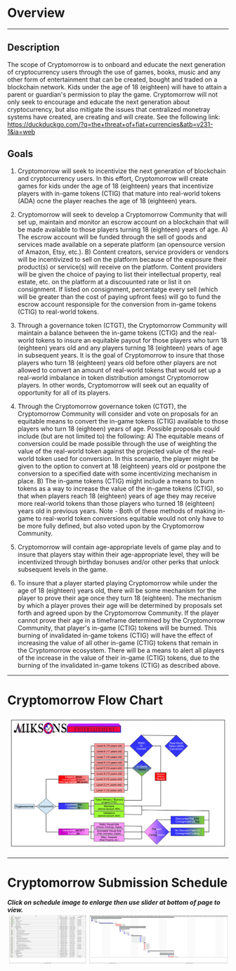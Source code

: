 # Overview
---
## Description
The scope of Cryptomorrow is to onboard and educate the next generation of cryptocurrency users through the use of games, books, music and any other form of entertainment that can be created, bought and traded on a blockchain network.  Kids under the age of 18 (eighteen) will have to attain a parent or guardian's permission to play the game.  Cryptomorrow will not only seek to encourage and educate the next generation about cryptocurrency, but also mitigate the issues that centralized monetray systems have created, are creating and will create.  See the following link:  https://duckduckgo.com/?q=the+threat+of+fiat+currencies&atb=v231-1&ia=web

## Goals
1)  Cryptomorrow will seek to incentivize the next generation of blockchain and cryptocurrency users.  In this effort, Cryptomorrow will create games for kids under the age of 18 (eighteen) years that incentivize players with in-game tokens (CTIG) that mature into real-world tokens (ADA) ocne the player reaches the age of 18 (eighteen) years.

2)  Cryptomorrow will seek to develop a Cryptomorrow Community that will set up, maintain and monitor an escrow account on a blockchain that will be made available to those players turning 18 (eighteen) years of age.
    A)  The escrow account will be funded through the sell of goods and services made available on a seperate platform (an opensource version of Amazon, Etsy, etc.).
    B)  Content creators, service providers or vendors will be incentivized to sell on the platform because of the exposure their product(s) or service(s) will receive on the platform.  Content providers will be given the choice of paying to list their intellectual property, real estate, etc. on the platform at a discouunted rate or list it on consignment.  If listed on consignment, percentatge every sell (which will be greater than the cost of paying upfront fees) will go to fund the escrow account responsiple for the conversion from in-game tokens (CTIG) to real-world tokens.

3)  Through a governance token (CTGT), the Cryptomorrow Community will maintain a balance between the in-game tokens (CTIG) and the real-world tokens to insure an equitable payout for those players who turn 18 (eighteen) years old and any players turning 18 (eighteen) years of age in subsequent years.  It is the goal of Cryptomorrow to insure that those players who turn 18 (eighteen) years old before other players are not allowed to convert an amount of real-world tokens that would set up a real-world imbalance in token distribution amongst Cryptomorrow players. In other words, Cryptomorrow will seek out an equality of opportunity for all of its players. 

4)  Through the Cryptomorrow governance token (CTGT), the Cryptomorrow Community will consider and vote on proposals for an equitable means to convert the in-game tokens (CTIG) available to those players who turn 18 (eighteen) years of age.  Possible proposals could include (but are not limited to) the following:
    A)  The equitable means of conversion could be made possible through the use of weighting the value of the real-world token against the projected value of the real-world token used for conversion.  In this scenario, the player might be given to the option to convert at 18 (eighteen) years old or postpone the conversion to a specified date with some incentivizing mechanism in place.
    B)  The in-game tokens (CTIG) might include a means to burn tokens as a way to increase the value of the in-game tokens (CTIG), so that when players reach 18 (eighteen) years of age they may receive more real-world tokens than those players who turned 18 (eighteen) years old in previous years.
Note - Both of these methods of making in-game to real-world token conversions equitable would not only have to be more fully defined, but also voted upon by the Cryptomorrow Community.

5)  Cryptomorrow will contain age-appropriate levels of game play and to insure that players stay within their age-appropriate level, they will be incentivized through birthday bonuses and/or other perks that unlock subsequent levels in the game.

6)  To insure that a player started playing Cryptomorrow while under the age of 18 (eighteen) years old, there will be some mechanism for the player to prove their age once they turn 18 (eighteen).  The mechanism by which a player proves their age will be determined by proposals set forth and agreed upon by the Cryptomorrow Community. If the player cannot prove their age in a timeframe determined by the Cryptomorrow Community, that player's in-game (CTIG) tokens will be burned.  This burning of invalidated in-game tokens (CTIG) will have the effect of increasing the value of all other in-game (CTIG) tokens that remain in the Cryptomorrow ecosystem.  There will be a means to alert all players of the increase in the value of their in-game (CTIG) tokens, due to the burning of the invalidated in-game tokens (CTIG) as described above.

---

# **Cryptomorrow Flow Chart**

![](images/CryptomorrowFlowChart.png)

---

# **Cryptomorrow Submission Schedule**
  ***Click on schedule image to enlarge then use slider at bottom of page to view.***
![](images/CryptomorrowSubmissionSchedule.png)
